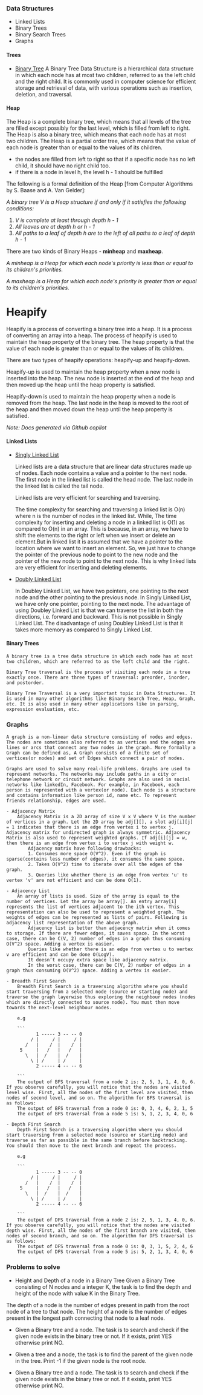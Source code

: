 ### Data Structures

- Linked Lists
- Binary Trees
- Binary Search Trees
- Graphs

#### Trees

- [Binary Tree]()
  A Binary Tree Data Structure is a hierarchical data structure in which each node has at most two children, referred to as the left child and the right child. It is commonly used in computer science for efficient storage and retrieval of data, with various operations such as insertion, deletion, and traversal.

#### Heap

The Heap is a complete binary tree, which means that all levels of the tree are filled except possibly for the last level, which is filled from left to right. The Heap is also a binary tree, which means that each node has at most two children. The Heap is a partial order tree, which means that the value of each node is greater than or equal to the values of its children.

- the nodes are filled from left to right so that if a specific node has no left child, it should have no right child too.
- if there is a node in level h, the level h - 1 should be fulfilled

The following is a formal definition of the Heap [from Computer Algorithms by S. Baase and A. Van Gelder]:

_A binary tree V is a Heap structure if and only if it satisfies the following conditions:_

1. _V is complete at least through depth h - 1_
2. _All leaves are at depth h or h - 1_
3. _All paths to a leaf of depth h are to the left of all paths to a leaf of depth h - 1_

There are two kinds of Binary Heaps - **minheap** and **maxheap**.

_A minheap is a Heap for which each node's priority is less than or equal to its children's priorities._

_A maxheap is a Heap for which each node's priority is greater than or equal to its children's priorities._

# Heapify

Heapify is a process of converting a binary tree into a heap. It is a process of converting an array into a heap. The process of heapify is used to maintain the heap property of the binary tree. The heap property is that the value of each node is greater than or equal to the values of its children.

There are two types of heapify operations: heapify-up and heapify-down.

Heapify-up is used to maintain the heap property when a new node is inserted into the heap. The new node is inserted at the end of the heap and then moved up the heap until the heap property is satisfied.

Heapify-down is used to maintain the heap property when a node is removed from the heap. The last node in the heap is moved to the root of the heap and then moved down the heap until the heap property is satisfied.

_Note: Docs generated via Github copilot_

#### Linked Lists

- [Singly Linked List](singly_linked_list.md)

  Linked lists are a data structure that are linear data structures made up of nodes. Each node contains a value and a pointer to the next node. The first node in the linked list is called the head node. The last node in the linked list is called the tail node.

  Linked lists are very efficient for searching and traversing.

  The time complexity for searching and traversing a linked list is O(n) where n is the number of nodes in the linked list. While, The time complexity for inserting and deleting a node in a linked list is O(1) as compared to O(n) in an array. This is because, in an array, we have to shift the elements to the right or left when we insert or delete an element.But in linked list it is assumed that we have a pointer to the location where we want to insert an element. So, we just have to change the pointer of the previous node to point to the new node and the pointer of the new node to point to the next node. This is why linked lists are very efficient for inserting and deleting elements.

- [Doubly Linked List](doubly_linked_list.md)

  In Doubley Linked List, we have two pointers, one pointing to the next node and the other pointing to the previous node.
  In Singly Linked List, we have only one pointer, pointing to the next node.
  The advantage of using Doubley Linked List is that we can traverse the list in both the directions, i.e. forward and backward. This is not possible in Singly Linked List.
  The disadvantage of using Doubley Linked List is that it takes more memory as compared to Singly Linked List.

#### Binary Trees

    A binary tree is a tree data structure in which each node has at most two children, which are referred to as the left child and the right.

    Binary Tree traversal is the process of visiting each node in a tree exactly once. There are three types of traversal: preorder, inorder, and postorder.

    Binary Tree Traversal is a very important topic in Data Structures. It is used in many other algorithms like Binary Search Tree, Heap, Graph, etc. It is also used in many other applications like in parsing, expression evaluation, etc.

### Graphs

    A graph is a non-linear data structure consisting of nodes and edges. The nodes are sometimes also referred to as vertices and the edges are lines or arcs that connect any two nodes in the graph. More formally a Graph can be defined as, A Graph consists of a finite set of vertices(or nodes) and set of Edges which connect a pair of nodes.

    Graphs are used to solve many real-life problems. Graphs are used to represent networks. The networks may include paths in a city or telephone network or circuit network. Graphs are also used in social networks like linkedIn, Facebook. For example, in Facebook, each person is represented with a vertex(or node). Each node is a structure and contains information like person id, name etc. To represent friends relationship, edges are used.

    - Adjacency Matrix
        Adjacency Matrix is a 2D array of size V x V where V is the number of vertices in a graph. Let the 2D array be adj[][], a slot adj[i][j] = 1 indicates that there is an edge from vertex i to vertex j. Adjacency matrix for undirected graph is always symmetric. Adjacency Matrix is also used to represent weighted graphs. If adj[i][j] = w, then there is an edge from vertex i to vertex j with weight w.
            Adjacency matrix have following drawbacks:
            1. Consumes more space O(V^2). Even if the graph is sparse(contains less number of edges), it consumes the same space.
            2. Takes O(V^2) time to iterate over all the edges of the graph.
            3. Queries like whether there is an edge from vertex 'u' to vertex 'v' are not efficient and can be done O(1).

    - Adjacency List
        An array of lists is used. Size of the array is equal to the number of vertices. Let the array be array[]. An entry array[i] represents the list of vertices adjacent to the ith vertex. This representation can also be used to represent a weighted graph. The weights of edges can be represented as lists of pairs. Following is adjacency list representation of the above graph.
            Adjacency list is better than adjacency matrix when it comes to storage. If there are fewer edges, it saves space. In the worst case, there can be C(V, 2) number of edges in a graph thus consuming O(V^2) space. Adding a vertex is easier.
            Queries like whether there is an edge from vertex u to vertex v are efficient and can be done O(LogV).
            It doesn’t occupy extra space like adjacency matrix.
            In the worst case, there can be C(V, 2) number of edges in a graph thus consuming O(V^2) space. Adding a vertex is easier.

    - Breadth First Search
        Breadth First Search is a traversing algorithm where you should start traversing from a selected node (source or starting node) and traverse the graph layerwise thus exploring the neighbour nodes (nodes which are directly connected to source node). You must then move towards the next-level neighbour nodes.

        e.g

        ```
               1 ----- 3 -- -- 0
             / |     / |     / |
           /   |    /  |    /  |
         5     |   /   |   /   |
           \   |  /    |  /    |
             \ | /     | /     |
               2 ----- 4 -- -- 6

        ```
        The output of BFS traversal from a node 2 is: 2, 5, 3, 1, 4, 0, 6. If you observe carefully, you will notice that the nodes are visited level wise. First, all the nodes of the first level are visited, then nodes of second level, and so on. The algorithm for BFS traversal is as follows:
        The output of BFS traversal from a node 0 is: 0, 3, 4, 6, 2, 1, 5
        The output of BFS traversal from a node 5 is: 5, 1, 2, 3, 4, 0, 6

    - Depth First Search
        Depth First Search is a traversing algorithm where you should start traversing from a selected node (source or starting node) and traverse as far as possible in the same branch before backtracking. You should then move to the next branch and repeat the process.

        e.g

        ```
               1 ----- 3 -- -- 0
             / |     / |     / |
           /   |    /  |    /  |
         5     |   /   |   /   |
           \   |  /    |  /    |
             \ | /     | /     |
               2 ----- 4 -- -- 6

        ```
        The output of DFS traversal from a node 2 is: 2, 5, 1, 3, 4, 0, 6. If you observe carefully, you will notice that the nodes are visited depth wise. First, all the nodes of the first branch are visited, then nodes of second branch, and so on. The algorithm for DFS traversal is as follows:
        The output of DFS traversal from a node 0 is: 0, 3, 1, 5, 2, 4, 6
        The output of DFS traversal from a node 5 is: 5, 2, 1, 3, 4, 0, 6

### Problems to solve

- Height and Depth of a node in a Binary Tree
  Given a Binary Tree consisting of N nodes and a integer K, the task is to find the depth and height of the node with value K in the Binary Tree.

The depth of a node is the number of edges present in path from the root node of a tree to that node.
The height of a node is the number of edges present in the longest path connecting that node to a leaf node.

- Given a Binary tree and a node. The task is to search and check if the given node exists in the binary tree or not. If it exists, print YES otherwise print NO.

- Given a tree and a node, the task is to find the parent of the given node in the tree. Print -1 if the given node is the root node.

- Given a Binary tree and a node. The task is to search and check if the given node exists in the binary tree or not. If it exists, print YES otherwise print NO.
